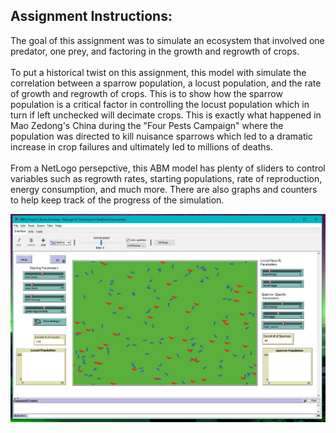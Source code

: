 ## Assignment Instructions:
The goal of this assignment was to simulate an ecosystem that involved one predator, one prey, and factoring in the growth and regrowth of crops.\
\
To put a historical twist on this assignment, this model with simulate the correlation between a sparrow population, a locust population, and the rate of growth and regrowth of crops. This is to show how the sparrow population is a critical factor in controlling the locust population which in turn if left unchecked will decimate crops. This is exactly what happened in Mao Zedong's China during the "Four Pests Campaign" where the population was directed to kill nuisance sparrows which led to a dramatic increase in crop failures and ultimately led to millions of deaths.\
\
From a NetLogo persepctive, this ABM model has plenty of sliders to control variables such as regrowth rates, starting populations, rate of reproduction, energy consumption, and much more. There are also graphs and counters to help keep track of the progress of the simulation.

![img1](https://github.com/Byron-Dowling/4553-Agent-Based-Modelling/blob/main/Assignments/Assignment%201/ABM%20P1.PNG?raw=true)

